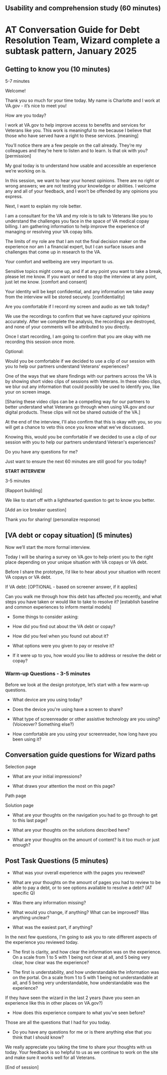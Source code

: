 ## Usability and comprehension study (60 minutes)

# AT Conversation Guide for Debt Resolution Team, Wizard complete a subtask pattern, January 2025

## Getting to know you (10 minutes)

5-7 minutes

  

Welcome!

  

Thank you so much for your time today. My name is Charlotte and I work at VA.gov - it’s nice to meet you!

  

How are you today?

  

I work at VA.gov to help improve access to benefits and services for Veterans like you. This work is meaningful to me because I believe that those who have served have a right to these services. [meaning]

  

You’ll notice there are a few people on the call already. They’re my colleagues and they’re here to listen and to learn. Is that ok with you? [permission]

  

My goal today is to understand how usable and accessible an experience we’re working on is.

  

In this session, we want to hear your honest opinions. There are no right or wrong answers; we are not testing your knowledge or abilities. I welcome any and all of your feedback, and I won't be offended by any opinions you express.

  

Next, I want to explain my role better.

  

I am a consultant for the VA and my role is to talk to Veterans like you to understand the challenges you face in the space of VA medical copay billing. I am gathering information to help improve the experience of managing or resolving your VA copay bills.

  

The limits of my role are that I am not the final decision maker on the experience nor am I a financial expert, but I can surface issues and challenges that come up in research to the VA.

  

Your comfort and wellbeing are very important to us.

  

Sensitive topics might come up, and if at any point you want to take a break, please let me know. If you want or need to stop the interview at any point, just let me know. [comfort and consent]

  

Your identity will be kept confidential, and any information we take away from the interview will be stored securely. [confidentiality]

  

Are you comfortable if I record my screen and audio as we talk today?

  

We use the recordings to confirm that we have captured your opinions accurately. After we complete the analysis, the recordings are destroyed, and none of your comments will be attributed to you directly.

  

Once I start recording, I am going to confirm that you are okay with me recording this session once more.

  

Optional:

  

Would you be comfortable if we decided to use a clip of our session with you to help our partners understand Veterans’ experiences?

  

One of the ways that we share findings with our partners across the VA is by showing short video clips of sessions with Veterans. In these video clips, we blur out any information that could possibly be used to identify you, like your on screen image.

  

[Sharing these video clips can be a compelling way for our partners to better understand what Veterans go through when using VA.gov and our digital products. These clips will not be shared outside of the VA.]

  

At the end of the interview, I'll also confirm that this is okay with you, so you will get a chance to veto this once you know what we've discussed.

  

Knowing this, would you be comfortable if we decided to use a clip of our session with you to help our partners understand Veteran's experiences?

  

Do you have any questions for me?

  

Just want to ensure the next 60 minutes are still good for you today?

  

**START INTERVIEW**

  

3-5 minutes

  

[Rapport building]

  

We like to start off with a lighthearted question to get to know you better.

  

[Add an ice breaker question]

  

Thank you for sharing! (personalize response)

## [VA debt or copay situation] (5 minutes)

  

Now we’ll start the more formal interview.

  

Today I will be sharing a survey on VA.gov to help orient you to the right place depending on your unique situation with VA copays or VA debt.

  

Before I share the prototype, I’d like to hear about your situation with recent VA copays or VA debt.

  

If VA debt: [OPTIONAL - based on screener answer, if it applies]

  

Can you walk me through how this debt has affected you recently, and what steps you have taken or would like to take to resolve it? [establish baseline and common experiences to inform mental models]

  

-   Some things to consider asking:
    

  

-   How did you find out about the VA debt or copay?
    
-   How did you feel when you found out about it?
    
-   What options were you given to pay or resolve it?
    
-   If it were up to you, how would you like to address or resolve the debt or copay?
    

### Warm-up Questions - 3-5 minutes

Before we look at the design prototype, let’s start with a few warm-up questions.

-   What device are you using today?
    
-   Does the device you're using have a screen to share?
    
-   What type of screenreader or other assistive technology are you using? (Voiceover? Something else?)
    
-   How comfortable are you using your screenreader, how long have you been using it?
    

  

## Conversation guide questions for Wizard paths

Selection page

-   What are your initial impressions?
    
-   What draws your attention the most on this page?
    

  

Path page

  

Solution page

-   What are your thoughts on the navigation you had to go through to get to this last page?
    
-   What are your thoughts on the solutions described here?
    
-   What are your thoughts on the amount of content? Is it too much or just enough?
    

## Post Task Questions (5 minutes)

-   What was your overall experience with the pages you reviewed?
    
-   What are your thoughts on the amount of pages you had to review to be able to pay a debt, or to see options available to resolve a debt? (AT specific Q)
    
-   Was there any information missing?
    
-   What would you change, if anything? What can be improved? Was anything unclear?
    
-   What was the easiest part, if anything?
    

  

In the next few questions, I'm going to ask you to rate different aspects of the experience you reviewed today.

-   The first is clarity, and how clear the information was on the experience. On a scale from 1 to 5 with 1 being not clear at all, and 5 being very clear, how clear was the experience?
    
-   The first is understability, and how understandable the information was on the portal. On a scale from 1 to 5 with 1 being not understandable at all, and 5 being very understandable, how understandable was the experience?
    

If they have seen the wizard in the last 2 years (have you seen an experience like this in other places on VA.gov?)

-   How does this experience compare to what you’ve seen before?
    

  

Those are all the questions that I had for you today.

-   Do you have any questions for me or is there anything else that you think that I should know?
    

We really appreciate you taking the time to share your thoughts with us today. Your feedback is so helpful to us as we continue to work on the site and make sure it works well for all Veterans.

[End of session]

  
  

## 


  
